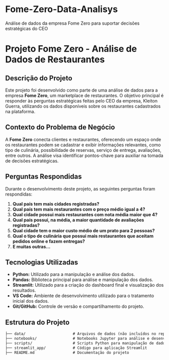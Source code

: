 # Fome-Zero-Data-Analisys
Análise de dados da empresa Fome Zero para suportar decisões estratégicas do CEO
# Projeto Fome Zero - Análise de Dados de Restaurantes

## Descrição do Projeto

Este projeto foi desenvolvido como parte de uma análise de dados para a empresa **Fome Zero**, um marketplace de restaurantes. O objetivo principal é responder às perguntas estratégicas feitas pelo CEO da empresa, Kleiton Guerra, utilizando os dados disponíveis sobre os restaurantes cadastrados na plataforma.

## Contexto do Problema de Negócio

A **Fome Zero** conecta clientes e restaurantes, oferecendo um espaço onde os restaurantes podem se cadastrar e exibir informações relevantes, como tipo de culinária, possibilidade de reservas, serviço de entrega, avaliações, entre outros. A análise visa identificar pontos-chave para auxiliar na tomada de decisões estratégicas.

## Perguntas Respondidas

Durante o desenvolvimento deste projeto, as seguintes perguntas foram respondidas:
1. **Qual país tem mais cidades registradas?**
2. **Qual país tem mais restaurantes com o preço médio igual a 4?**
3. **Qual cidade possui mais restaurantes com nota média maior que 4?**
4. **Qual país possui, na média, a maior quantidade de avaliações registradas?**
5. **Qual cidade tem o maior custo médio de um prato para 2 pessoas?**
6. **Qual o tipo de culinária que possui mais restaurantes que aceitam pedidos online e fazem entregas?**
7. **E muitas outras...**

## Tecnologias Utilizadas

- **Python:** Utilizado para a manipulação e análise dos dados.
- **Pandas:** Biblioteca principal para análise e manipulação dos dados.
- **Streamlit:** Utilizado para a criação do dashboard final e visualização dos resultados.
- **VS Code:** Ambiente de desenvolvimento utilizado para o tratamento inicial dos dados.
- **Git/GitHub:** Controle de versão e compartilhamento do projeto.

## Estrutura do Projeto

```markdown
├── data/                     # Arquivos de dados (não incluídos no repositório)
├── notebooks/                # Notebooks Jupyter para análise e desenvolvimento inicial
├── scripts/                  # Scripts Python para manipulação de dados
├── streamlit_app/            # Código para aplicação Streamlit
├── README.md                 # Documentação do projeto
